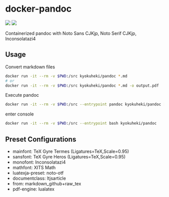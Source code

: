 # docker-pandoc
[![](https://images.microbadger.com/badges/version/kyokuheki/pandoc.svg)](https://microbadger.com/images/kyokuheki/pandoc "Get your own version badge on microbadger.com")
[![](https://images.microbadger.com/badges/image/kyokuheki/pandoc.svg)](https://microbadger.com/images/kyokuheki/pandoc "Get your own image badge on microbadger.com")

Containerized pandoc with Noto Sans CJKjp, Noto Serif CJKjp, Inconsolatazi4

## Usage
Convert markdown files

```sh
docker run -it --rm -v $PWD:/src kyokuheki/pandoc *.md
# or
docker run -it --rm -v $PWD:/src kyokuheki/pandoc *.md -o output.pdf
```

Execute pandoc

```sh
docker run -it --rm -v $PWD:/src --entrypoint pandoc kyokuheki/pandoc [arguments]...
```

enter console

```sh
docker run -it --rm -v $PWD:/src --entrypoint bash kyokuheki/pandoc
```

## Preset Configurations
- mainfont: TeX Gyre Termes (Ligatures=TeX,Scale=0.95)
- sansfont: TeX Gyre Heros (Ligatures=TeX,Scale=0.95)
- monofont: Inconsolatazi4
- mathfont: XITS Math
- luatexja-preset: noto-otf
- documentclass: ltjsarticle
- from: markdown_github+raw_tex
- pdf-engine: lualatex
